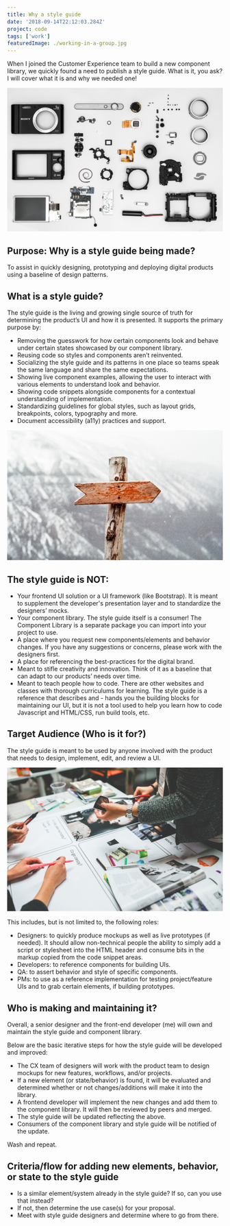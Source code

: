 ```yaml
---
title: Why a style guide
date: '2018-09-14T22:12:03.284Z'
project: code
tags: ['work']
featuredImage: ./working-in-a-group.jpg
---
```


When I joined the Customer Experience team to build a new component library, we quickly found a need to publish a style guide. What is it, you ask? I will cover what it is and why we needed one!

![A camera's innards {1280x853} {priority} {caption: Like many things, a camera is less complicated when you break it down into simple components. Photo by <a href="https://www.pexels.com/@freecreativestuff">@freecreativestuff</a> }](camera-components.jpg)

## Purpose: Why is a style guide being made?

To assist in quickly designing, prototyping and deploying digital products using a baseline of design patterns.

## What is a style guide?

The style guide is the living and growing single source of truth for determining the product’s UI and how it is presented. It supports the primary purpose by:

- Removing the guesswork for how certain components look and behave under certain states showcased by our component library.
- Reusing code so styles and components aren’t reinvented.
- Socializing the style guide and its patterns in one place so teams speak the same language and share the same expectations.
- Showing live component examples, allowing the user to interact with various elements to understand look and behavior.
- Showing code snippets alongside components for a contextual understanding of implementation.
- Standardizing guidelines for global styles, such as layout grids, breakpoints, colors, typography and more.
- Document accessibility (a11y) practices and support.

![Arrow sign {600x400} {priority} {caption: A simple, clear, and helpful direction. Photo by <a href="https://www.pexels.com/@jens-johnsson-14223">@jens-johnsson-14223</a>}](mountains-nature-arrow-guide.jpg)

## The style guide is NOT:

- Your frontend UI solution or a UI framework (like Bootstrap). It is meant to supplement the developer's presentation layer and to standardize the designers’ mocks.
- Your component library. The style guide itself is a consumer! The Component Library is a separate package you can import into your project to use.
- A place where you request new components/elements and behavior changes. If you have any suggestions or concerns, please work with the designers first.
- A place for referencing the best-practices for the digital brand.
- Meant to stifle creativity and innovation. Think of it as a baseline that can adapt to our products’ needs over time.
- Meant to teach people how to code. There are other websites and classes with thorough curriculums for learning. The style guide is a reference that describes and - hands you the building blocks for maintaining our UI, but it is not a tool used to help you learn how to code Javascript and HTML/CSS, run build tools, etc.

## Target Audience (Who is it for?)

The style guide is meant to be used by anyone involved with the product that needs to design, implement, edit, and review a UI.

![Working in a group {600x400} {priority} {caption: Teamwork requires people. Photo by <a href="https://www.pexels.com/@kaboompics">@kaboompics</a>}](working-in-a-group.jpg)

This includes, but is not limited to, the following roles:

- Designers: to quickly produce mockups as well as live prototypes (if needed). It should allow non-technical people the ability to simply add a script or stylesheet into the HTML header and consume bits in the markup copied from the code snippet areas.
- Developers: to reference components for building UIs.
- QA: to assert behavior and style of specific components.
- PMs: to use as a reference implementation for testing project/feature UIs and to grab certain elements, if building prototypes.

## Who is making and maintaining it?

Overall, a senior designer and the front-end developer (me) will own and maintain the style guide and component library.

Below are the basic iterative steps for how the style guide will be developed and improved:

- The CX team of designers will work with the product team to design mockups for new features, workflows, and/or projects.
- If a new element (or state/behavior) is found, it will be evaluated and determined whether or not changes/additions will make it into the library.
- A frontend developer will implement the new changes and add them to the component library. It will then be reviewed by peers and merged.
- The style guide will be updated reflecting the above.
- Consumers of the component library and style guide will be notified of the update.

Wash and repeat.

## Criteria/flow for adding new elements, behavior, or state to the style guide

- Is a similar element/system already in the style guide? If so, can you use that instead?
- If not, then determine the use case(s) for your proposal.
- Meet with style guide designers and determine where to go from there.
